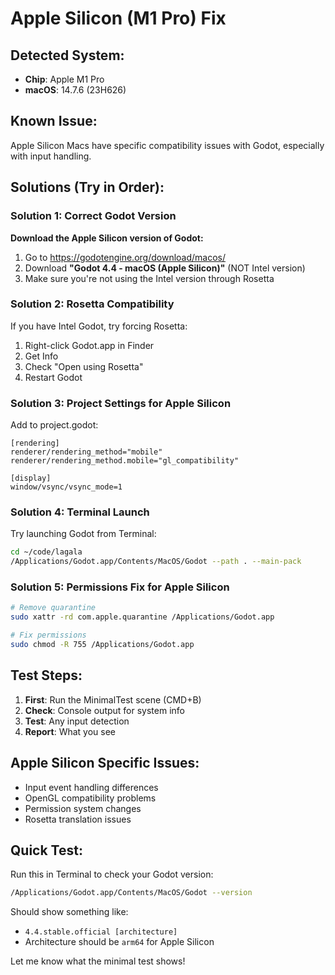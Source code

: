 # Apple Silicon (M1 Pro) Fix

## Detected System:
- **Chip**: Apple M1 Pro  
- **macOS**: 14.7.6 (23H626)

## Known Issue:
Apple Silicon Macs have specific compatibility issues with Godot, especially with input handling.

## Solutions (Try in Order):

### Solution 1: Correct Godot Version
**Download the Apple Silicon version of Godot:**
1. Go to https://godotengine.org/download/macos/
2. Download **"Godot 4.4 - macOS (Apple Silicon)"** (NOT Intel version)
3. Make sure you're not using the Intel version through Rosetta

### Solution 2: Rosetta Compatibility
If you have Intel Godot, try forcing Rosetta:
1. Right-click Godot.app in Finder
2. Get Info
3. Check "Open using Rosetta"
4. Restart Godot

### Solution 3: Project Settings for Apple Silicon
Add to project.godot:
```
[rendering]
renderer/rendering_method="mobile"
renderer/rendering_method.mobile="gl_compatibility"

[display]
window/vsync/vsync_mode=1
```

### Solution 4: Terminal Launch
Try launching Godot from Terminal:
```bash
cd ~/code/lagala
/Applications/Godot.app/Contents/MacOS/Godot --path . --main-pack
```

### Solution 5: Permissions Fix for Apple Silicon
```bash
# Remove quarantine
sudo xattr -rd com.apple.quarantine /Applications/Godot.app

# Fix permissions
sudo chmod -R 755 /Applications/Godot.app
```

## Test Steps:
1. **First**: Run the MinimalTest scene (CMD+B)
2. **Check**: Console output for system info
3. **Test**: Any input detection
4. **Report**: What you see

## Apple Silicon Specific Issues:
- Input event handling differences
- OpenGL compatibility problems  
- Permission system changes
- Rosetta translation issues

## Quick Test:
Run this in Terminal to check your Godot version:
```bash
/Applications/Godot.app/Contents/MacOS/Godot --version
```

Should show something like:
- `4.4.stable.official [architecture]`
- Architecture should be `arm64` for Apple Silicon

Let me know what the minimal test shows!
